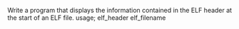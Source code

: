 Write a program that displays the information contained in the ELF header at the start of an ELF file. usage; elf_header elf_filename
